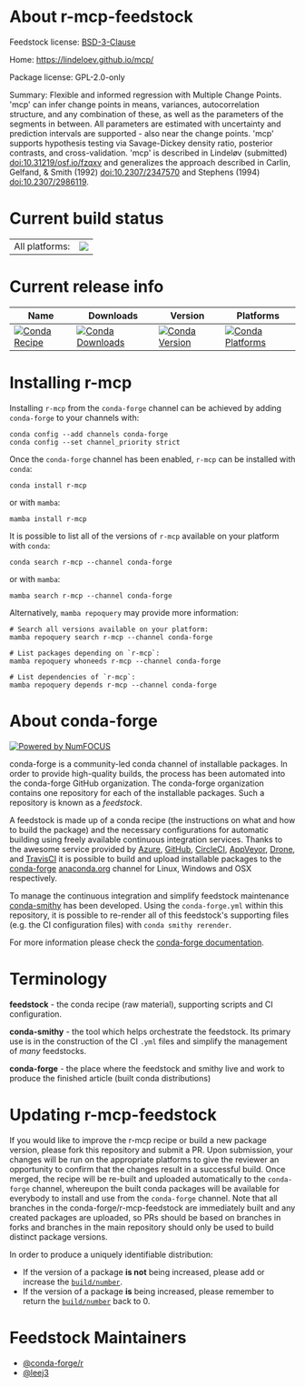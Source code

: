 About r-mcp-feedstock
=====================

Feedstock license: [BSD-3-Clause](https://github.com/conda-forge/r-mcp-feedstock/blob/main/LICENSE.txt)

Home: https://lindeloev.github.io/mcp/

Package license: GPL-2.0-only

Summary: Flexible and informed regression with Multiple Change Points. 'mcp' can infer change points in means, variances, autocorrelation structure, and any combination of these, as well as the parameters of the segments in between. All parameters are estimated with uncertainty and prediction intervals are supported - also near the change points. 'mcp' supports hypothesis testing via Savage-Dickey density ratio, posterior contrasts, and cross-validation. 'mcp' is described in Lindeløv (submitted) <doi:10.31219/osf.io/fzqxv> and generalizes the approach described in Carlin, Gelfand, & Smith (1992) <doi:10.2307/2347570> and Stephens (1994) <doi:10.2307/2986119>.

Current build status
====================


<table><tr><td>All platforms:</td>
    <td>
      <a href="https://dev.azure.com/conda-forge/feedstock-builds/_build/latest?definitionId=20065&branchName=main">
        <img src="https://dev.azure.com/conda-forge/feedstock-builds/_apis/build/status/r-mcp-feedstock?branchName=main">
      </a>
    </td>
  </tr>
</table>

Current release info
====================

| Name | Downloads | Version | Platforms |
| --- | --- | --- | --- |
| [![Conda Recipe](https://img.shields.io/badge/recipe-r--mcp-green.svg)](https://anaconda.org/conda-forge/r-mcp) | [![Conda Downloads](https://img.shields.io/conda/dn/conda-forge/r-mcp.svg)](https://anaconda.org/conda-forge/r-mcp) | [![Conda Version](https://img.shields.io/conda/vn/conda-forge/r-mcp.svg)](https://anaconda.org/conda-forge/r-mcp) | [![Conda Platforms](https://img.shields.io/conda/pn/conda-forge/r-mcp.svg)](https://anaconda.org/conda-forge/r-mcp) |

Installing r-mcp
================

Installing `r-mcp` from the `conda-forge` channel can be achieved by adding `conda-forge` to your channels with:

```
conda config --add channels conda-forge
conda config --set channel_priority strict
```

Once the `conda-forge` channel has been enabled, `r-mcp` can be installed with `conda`:

```
conda install r-mcp
```

or with `mamba`:

```
mamba install r-mcp
```

It is possible to list all of the versions of `r-mcp` available on your platform with `conda`:

```
conda search r-mcp --channel conda-forge
```

or with `mamba`:

```
mamba search r-mcp --channel conda-forge
```

Alternatively, `mamba repoquery` may provide more information:

```
# Search all versions available on your platform:
mamba repoquery search r-mcp --channel conda-forge

# List packages depending on `r-mcp`:
mamba repoquery whoneeds r-mcp --channel conda-forge

# List dependencies of `r-mcp`:
mamba repoquery depends r-mcp --channel conda-forge
```


About conda-forge
=================

[![Powered by
NumFOCUS](https://img.shields.io/badge/powered%20by-NumFOCUS-orange.svg?style=flat&colorA=E1523D&colorB=007D8A)](https://numfocus.org)

conda-forge is a community-led conda channel of installable packages.
In order to provide high-quality builds, the process has been automated into the
conda-forge GitHub organization. The conda-forge organization contains one repository
for each of the installable packages. Such a repository is known as a *feedstock*.

A feedstock is made up of a conda recipe (the instructions on what and how to build
the package) and the necessary configurations for automatic building using freely
available continuous integration services. Thanks to the awesome service provided by
[Azure](https://azure.microsoft.com/en-us/services/devops/), [GitHub](https://github.com/),
[CircleCI](https://circleci.com/), [AppVeyor](https://www.appveyor.com/),
[Drone](https://cloud.drone.io/welcome), and [TravisCI](https://travis-ci.com/)
it is possible to build and upload installable packages to the
[conda-forge](https://anaconda.org/conda-forge) [anaconda.org](https://anaconda.org/)
channel for Linux, Windows and OSX respectively.

To manage the continuous integration and simplify feedstock maintenance
[conda-smithy](https://github.com/conda-forge/conda-smithy) has been developed.
Using the ``conda-forge.yml`` within this repository, it is possible to re-render all of
this feedstock's supporting files (e.g. the CI configuration files) with ``conda smithy rerender``.

For more information please check the [conda-forge documentation](https://conda-forge.org/docs/).

Terminology
===========

**feedstock** - the conda recipe (raw material), supporting scripts and CI configuration.

**conda-smithy** - the tool which helps orchestrate the feedstock.
                   Its primary use is in the construction of the CI ``.yml`` files
                   and simplify the management of *many* feedstocks.

**conda-forge** - the place where the feedstock and smithy live and work to
                  produce the finished article (built conda distributions)


Updating r-mcp-feedstock
========================

If you would like to improve the r-mcp recipe or build a new
package version, please fork this repository and submit a PR. Upon submission,
your changes will be run on the appropriate platforms to give the reviewer an
opportunity to confirm that the changes result in a successful build. Once
merged, the recipe will be re-built and uploaded automatically to the
`conda-forge` channel, whereupon the built conda packages will be available for
everybody to install and use from the `conda-forge` channel.
Note that all branches in the conda-forge/r-mcp-feedstock are
immediately built and any created packages are uploaded, so PRs should be based
on branches in forks and branches in the main repository should only be used to
build distinct package versions.

In order to produce a uniquely identifiable distribution:
 * If the version of a package **is not** being increased, please add or increase
   the [``build/number``](https://docs.conda.io/projects/conda-build/en/latest/resources/define-metadata.html#build-number-and-string).
 * If the version of a package **is** being increased, please remember to return
   the [``build/number``](https://docs.conda.io/projects/conda-build/en/latest/resources/define-metadata.html#build-number-and-string)
   back to 0.

Feedstock Maintainers
=====================

* [@conda-forge/r](https://github.com/orgs/conda-forge/teams/r/)
* [@leej3](https://github.com/leej3/)

